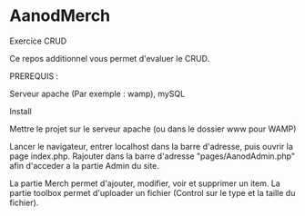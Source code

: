 # AanodMerch
Exercice CRUD 

Ce repos additionnel vous permet d'evaluer le CRUD.

PREREQUIS :

Serveur apache (Par exemple : wamp), mySQL

Install 

Mettre le projet sur le serveur apache (ou dans le dossier www pour WAMP)

Lancer le navigateur, entrer localhost dans la barre d'adresse, puis ouvrir la page index.php. Rajouter dans la barre d'adresse "pages/AanodAdmin.php" afin d'acceder a la partie Admin du site.

La partie Merch permet d'ajouter, modifier, voir et supprimer un item. 
La partie toolbox permet d'uploader un fichier (Control sur le type et la taille du fichier).
